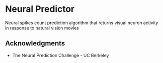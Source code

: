 # Neural Predictor

Neural spikes count prediction algorithm that returns visual neuron activity in response to natural vision movies

## Acknowledgments
- The Neural Prediction Challenge - UC Berkeley
